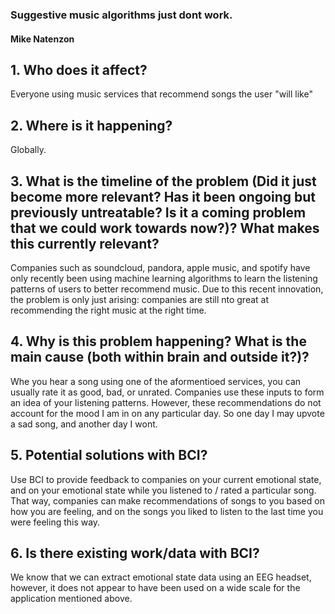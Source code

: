 ### Suggestive music algorithms just dont work.
#### Mike Natenzon

## 1. Who does it affect?
Everyone using music services that recommend songs the user "will like"
## 2. Where is it happening?
Globally.
## 3. What is the timeline of the problem (Did it just become more relevant? Has it been ongoing but previously untreatable? Is it a coming problem that we could work towards now?)? What makes this currently relevant?
Companies such as soundcloud, pandora, apple music, and spotify have only recently been using machine learning algorithms to learn
the listening patterns of users to better recommend music. Due to this recent innovation, the problem is only just arising:
companies are still nto great at recommending the right music at the right time.
## 4. Why is this problem happening? What is the main cause (both within brain and outside it?)?
Whe you hear a song using one of the aformentioed services, you can usually rate it as good, bad, or unrated. Companies use these inputs
to form an idea of your listening patterns. However, these recommendations do not account for the mood I am in on any particular day. So
one day I may upvote a sad song, and another day I wont.
## 5. Potential solutions with BCI?
Use BCI to provide feedback to companies on your current emotional state, and on your emotional state while you listened to / rated a 
particular song. That way, companies can make recommendations of songs to you based on how you are feeling, and on the songs you liked to 
listen to the last time you were feeling this way.
## 6. Is there existing work/data with BCI?
We know that we can extract emotional state data using an EEG headset, however, it does not appear to have been used on a wide scale
for the application mentioned above.
